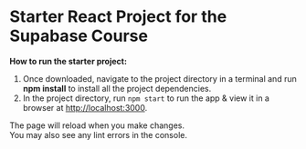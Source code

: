 # Starter React Project for the Supabase Course

**How to run the starter project:**

1. Once downloaded, navigate to the project directory in a terminal and run **npm install** to install all the project dependencies.
2. In the project directory, run `npm start` to run the app & view it in a browser at [http://localhost:3000](http://localhost:3000).

The page will reload when you make changes.\
You may also see any lint errors in the console.
